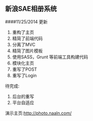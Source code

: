 新浪SAE相册系统
---

####11/25/2014 更新
1. 重构了主页 
2. 精简了前端代码
3. 分离了MVC
4. 精简了图片模板
5. 使用SASS，Grunt 等前端工具构建代码 
6. 模块化主页
8. 重写了POST
9. 重写了Login

待完成:

1. 后台的重写
2. 平台自适应

演示主页:<http://photo.naaln.com/>